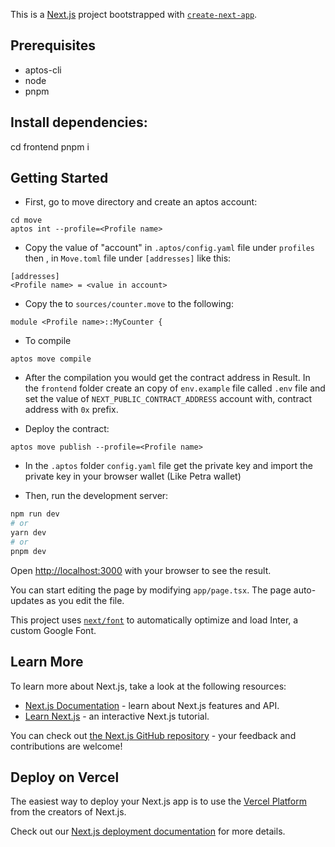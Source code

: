 This is a [Next.js](https://nextjs.org/) project bootstrapped with [`create-next-app`](https://github.com/vercel/next.js/tree/canary/packages/create-next-app).

## Prerequisites
- aptos-cli
- node
- pnpm

## Install dependencies:
cd frontend
pnpm i

## Getting Started

- First, go to move directory and create an aptos account:
```
cd move
aptos int --profile=<Profile name>
```
- Copy the value of "account" in `.aptos/config.yaml` file under `profiles` then <Profile name>, in `Move.toml` file under `[addresses]` like this:
```
[addresses]
<Profile name> = <value in account>
```

- Copy the <Profile name> to `sources/counter.move` to the following:
```
module <Profile name>::MyCounter {
```


- To compile 
```
aptos move compile
```

- After the compilation you would get the contract address in Result. In the `frontend` folder create an copy of `env.example` file called `.env` file and set the value of `NEXT_PUBLIC_CONTRACT_ADDRESS` account with, contract address with `0x` prefix.

- Deploy the contract:
```
aptos move publish --profile=<Profile name>
```




- In the `.aptos` folder `config.yaml` file get the private key and import the private key in your browser wallet (Like Petra wallet)

- Then, run the development server:

```bash
npm run dev
# or
yarn dev
# or
pnpm dev
```

Open [http://localhost:3000](http://localhost:3000) with your browser to see the result.

You can start editing the page by modifying `app/page.tsx`. The page auto-updates as you edit the file.

This project uses [`next/font`](https://nextjs.org/docs/basic-features/font-optimization) to automatically optimize and load Inter, a custom Google Font.

## Learn More

To learn more about Next.js, take a look at the following resources:

- [Next.js Documentation](https://nextjs.org/docs) - learn about Next.js features and API.
- [Learn Next.js](https://nextjs.org/learn) - an interactive Next.js tutorial.

You can check out [the Next.js GitHub repository](https://github.com/vercel/next.js/) - your feedback and contributions are welcome!

## Deploy on Vercel

The easiest way to deploy your Next.js app is to use the [Vercel Platform](https://vercel.com/new?utm_medium=default-template&filter=next.js&utm_source=create-next-app&utm_campaign=create-next-app-readme) from the creators of Next.js.

Check out our [Next.js deployment documentation](https://nextjs.org/docs/deployment) for more details.
